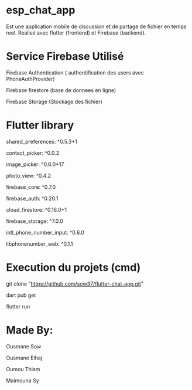 # esp_chat_app
Est une application mobile de discussion et de partage de fichier en temps reel.
Realisé avec flutter (frontend) et Firebase (backend).

# Service Firebase Utilisé
Firebase Authentication ( authentification des users avec PhoneAuthProvider)

Firebase firestore (base de donnees en ligne)

Firebase Storage (Stockage des fichier)

# Flutter library
  shared_preferences: ^0.5.3+1
  
  contact_picker: ^0.0.2
  
  image_picker: ^0.6.0+17
  
  photo_view: ^0.4.2
  
  firebase_core: ^0.7.0
  
  firebase_auth: ^0.20.1
  
  cloud_firestore: ^0.16.0+1
  
  firebase_storage: ^7.0.0
  
  intl_phone_number_input: ^0.6.0
  
  libphonenumber_web: ^0.1.1

# Execution du projets (cmd)
git clone "https://github.com/sow37/flutter-chat-app.git"

dart pub get

flutter run

# Made By:
  Ousmane Sow
  
  Ousmane Elhaj
  
  Oumou Thiam
  
  Maimouna Sy
